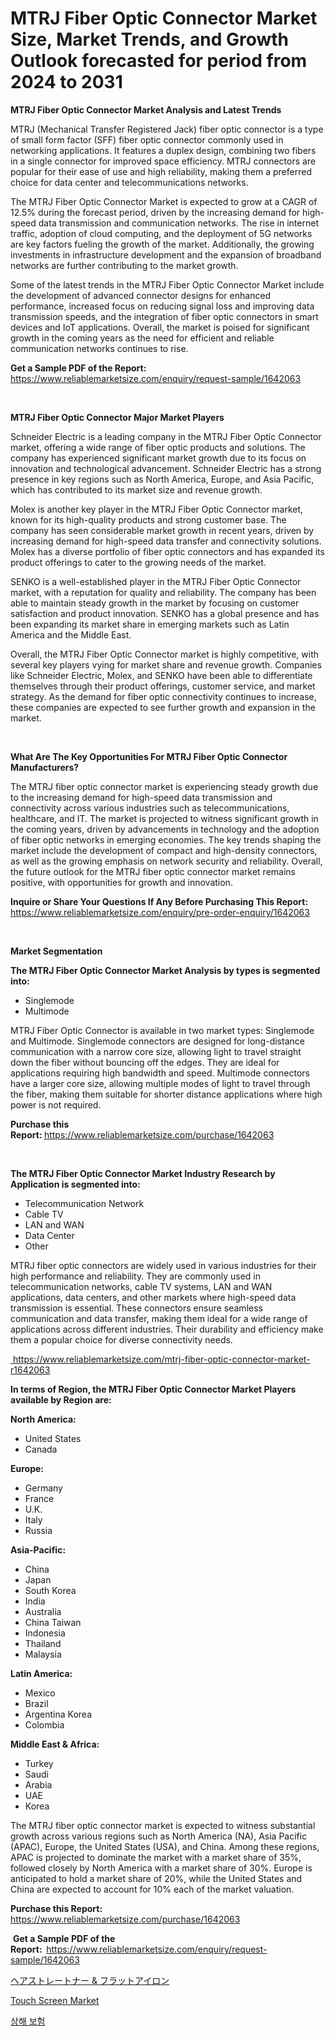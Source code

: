 <p><h1>MTRJ Fiber Optic Connector Market Size, Market Trends, and Growth Outlook forecasted for period from 2024 to 2031</h1></p><p><strong>MTRJ Fiber Optic Connector Market Analysis and Latest Trends</strong></p>
<p><p>MTRJ (Mechanical Transfer Registered Jack) fiber optic connector is a type of small form factor (SFF) fiber optic connector commonly used in networking applications. It features a duplex design, combining two fibers in a single connector for improved space efficiency. MTRJ connectors are popular for their ease of use and high reliability, making them a preferred choice for data center and telecommunications networks.</p><p>The MTRJ Fiber Optic Connector Market is expected to grow at a CAGR of 12.5% during the forecast period, driven by the increasing demand for high-speed data transmission and communication networks. The rise in internet traffic, adoption of cloud computing, and the deployment of 5G networks are key factors fueling the growth of the market. Additionally, the growing investments in infrastructure development and the expansion of broadband networks are further contributing to the market growth.</p><p>Some of the latest trends in the MTRJ Fiber Optic Connector Market include the development of advanced connector designs for enhanced performance, increased focus on reducing signal loss and improving data transmission speeds, and the integration of fiber optic connectors in smart devices and IoT applications. Overall, the market is poised for significant growth in the coming years as the need for efficient and reliable communication networks continues to rise.</p></p>
<p><strong>Get a Sample PDF of the Report:&nbsp;</strong> <a href="https://www.reliablemarketsize.com/enquiry/request-sample/1642063">https://www.reliablemarketsize.com/enquiry/request-sample/1642063</a></p>
<p>&nbsp;</p>
<p><strong>MTRJ Fiber Optic Connector Major Market Players</strong></p>
<p><p>Schneider Electric is a leading company in the MTRJ Fiber Optic Connector market, offering a wide range of fiber optic products and solutions. The company has experienced significant market growth due to its focus on innovation and technological advancement. Schneider Electric has a strong presence in key regions such as North America, Europe, and Asia Pacific, which has contributed to its market size and revenue growth.</p><p>Molex is another key player in the MTRJ Fiber Optic Connector market, known for its high-quality products and strong customer base. The company has seen considerable market growth in recent years, driven by increasing demand for high-speed data transfer and connectivity solutions. Molex has a diverse portfolio of fiber optic connectors and has expanded its product offerings to cater to the growing needs of the market.</p><p>SENKO is a well-established player in the MTRJ Fiber Optic Connector market, with a reputation for quality and reliability. The company has been able to maintain steady growth in the market by focusing on customer satisfaction and product innovation. SENKO has a global presence and has been expanding its market share in emerging markets such as Latin America and the Middle East.</p><p>Overall, the MTRJ Fiber Optic Connector market is highly competitive, with several key players vying for market share and revenue growth. Companies like Schneider Electric, Molex, and SENKO have been able to differentiate themselves through their product offerings, customer service, and market strategy. As the demand for fiber optic connectivity continues to increase, these companies are expected to see further growth and expansion in the market.</p></p>
<p>&nbsp;</p>
<p><strong>What Are The Key Opportunities For MTRJ Fiber Optic Connector Manufacturers?</strong></p>
<p><p>The MTRJ fiber optic connector market is experiencing steady growth due to the increasing demand for high-speed data transmission and connectivity across various industries such as telecommunications, healthcare, and IT. The market is projected to witness significant growth in the coming years, driven by advancements in technology and the adoption of fiber optic networks in emerging economies. The key trends shaping the market include the development of compact and high-density connectors, as well as the growing emphasis on network security and reliability. Overall, the future outlook for the MTRJ fiber optic connector market remains positive, with opportunities for growth and innovation.</p></p>
<p><strong>Inquire or Share Your Questions If Any Before Purchasing This Report:</strong> <a href="https://www.reliablemarketsize.com/enquiry/pre-order-enquiry/1642063">https://www.reliablemarketsize.com/enquiry/pre-order-enquiry/1642063</a></p>
<p>&nbsp;</p>
<p><strong>Market Segmentation</strong></p>
<p><strong>The MTRJ Fiber Optic Connector Market Analysis by types is segmented into:</strong></p>
<p><ul><li>Singlemode</li><li>Multimode</li></ul></p>
<p><p>MTRJ Fiber Optic Connector is available in two market types: Singlemode and Multimode. Singlemode connectors are designed for long-distance communication with a narrow core size, allowing light to travel straight down the fiber without bouncing off the edges. They are ideal for applications requiring high bandwidth and speed. Multimode connectors have a larger core size, allowing multiple modes of light to travel through the fiber, making them suitable for shorter distance applications where high power is not required.</p></p>
<p><strong>Purchase this Report:&nbsp;</strong><a href="https://www.reliablemarketsize.com/purchase/1642063">https://www.reliablemarketsize.com/purchase/1642063</a></p>
<p>&nbsp;</p>
<p><strong>The MTRJ Fiber Optic Connector Market Industry Research by Application is segmented into:</strong></p>
<p><ul><li>Telecommunication Network</li><li>Cable TV</li><li>LAN and WAN</li><li>Data Center</li><li>Other</li></ul></p>
<p><p>MTRJ fiber optic connectors are widely used in various industries for their high performance and reliability. They are commonly used in telecommunication networks, cable TV systems, LAN and WAN applications, data centers, and other markets where high-speed data transmission is essential. These connectors ensure seamless communication and data transfer, making them ideal for a wide range of applications across different industries. Their durability and efficiency make them a popular choice for diverse connectivity needs.</p></p>
<p><a href="https://www.reliablemarketsize.com/mtrj-fiber-optic-connector-market-r1642063">&nbsp;https://www.reliablemarketsize.com/mtrj-fiber-optic-connector-market-r1642063</a></p>
<p><strong>In terms of Region, the MTRJ Fiber Optic Connector Market Players available by Region are:</strong></p>
<p>
    <p> <strong> North America: </strong>
        <ul>
            <li>United States</li>
            <li>Canada</li>
        </ul>
        </p> 
    <p> <strong> Europe: </strong>
        <ul>
            <li>Germany</li>
            <li>France</li>
            <li>U.K.</li>
            <li>Italy</li>
            <li>Russia</li>
        </ul>
        </p> 
    <p> <strong> Asia-Pacific: </strong>
        <ul>
            <li>China</li>
            <li>Japan</li>
            <li>South Korea</li>
            <li>India</li>
            <li>Australia</li>
            <li>China Taiwan</li>
            <li>Indonesia</li>
            <li>Thailand</li>
            <li>Malaysia</li>
        </ul>
        </p> 
    <p> <strong> Latin America: </strong>
        <ul>
            <li>Mexico</li>
            <li>Brazil</li>
            <li>Argentina Korea</li>
            <li>Colombia</li>
        </ul>
        </p> 
    <p> <strong> Middle East & Africa: </strong>
        <ul>
            <li>Turkey</li>
            <li>Saudi</li>
            <li>Arabia</li>
            <li>UAE</li>
            <li>Korea</li>
        </ul>
    </p>
    </p>
<p><p>The MTRJ fiber optic connector market is expected to witness substantial growth across various regions such as North America (NA), Asia Pacific (APAC), Europe, the United States (USA), and China. Among these regions, APAC is projected to dominate the market with a market share of 35%, followed closely by North America with a market share of 30%. Europe is anticipated to hold a market share of 20%, while the United States and China are expected to account for 10% each of the market valuation.</p></p>
<p><strong>Purchase this Report: </strong><a href="https://www.reliablemarketsize.com/purchase/1642063">https://www.reliablemarketsize.com/purchase/1642063</a></p>
<p>&nbsp;<strong>Get a Sample PDF of the Report:&nbsp;&nbsp;</strong><a href="https://www.reliablemarketsize.com/enquiry/request-sample/1642063">https://www.reliablemarketsize.com/enquiry/request-sample/1642063</a></p>
<p><strong></strong></p>
<p><p><a href="https://github.com/zjkmgcs938405/Market-Research-Report-List-3/blob/main/322597737393.md">ヘアストレートナー & フラットアイロン</a></p><p><a href="https://issuu.com/reportprime-2/docs/touch-screen-market-size-2030.pptx">Touch Screen Market</a></p><p><a href="https://github.com/KellyLyncyh543964/Market-Research-Report-List-3/blob/main/389957048006.md">상해 보험</a></p></p>